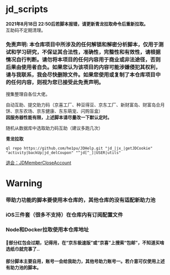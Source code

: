 # jd_scripts<br>
__2021年8月18日 22:50后若脚本报错，请更新青龙拉取命令后重新拉取。__<br>
互助码不定期清理。<br>
### 免责声明: 本仓库项目中所涉及的任何解锁和解密分析脚本，仅用于测试和学习研究，不保证其合法性，准确性，完整性和有效性，请根据情况自行判断。请勿将本项目的任何内容用于商业或非法途径，否则后果由使用者自负。如果您认为该项目的内容可能涉嫌侵犯其权利，请与我联系，我会尽快删除文件。如果您使用或复制了本仓库项目中的任何内容，则视为您已接受此免责声明。


搜集整理自各位大佬。


自动互助、提交助力码（京喜工厂、种豆得豆、京东工厂、新财富岛、财富岛合月饼、京东农场、京东健康、东东萌宠、闪购盲盒）<br>
__因服务器性能有限，上述脚本请尽量改一下默认定时。__<br>

随机从数据库中选取助力码互助（建议多跑几次）


__青龙拉取__
```
ql repo https://github.com/he1pu/JDHelp.git "jd_|jx_|getJDCookie" "activity|backUp|jd_delCoupon" "^jd[^_]|USER|utils"
```
[退会：JDMemberCloseAccount](https://github.com/yqchilde/JDMemberCloseAccount)

# Warning
### 带助力功能的脚本要使用本仓库的，其他仓库的没有适配新助力池
### iOS三件套（很多不支持）在仓库内有订阅配置文件
### Node和Docker拉取使用本仓库地址

#### 🧧部分红包会过期，记得用，在“京东极速版”或“京喜”上搜索“包邮”，不知道买啥选纸巾就完事了..
#### 部分脚本主要自用，账号一会给我助力，其他号助力账号一。若介意可仅使用上述有助力池的脚本。
